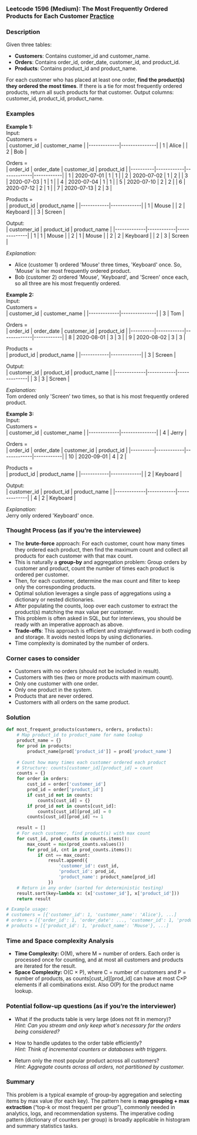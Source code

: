 ### Leetcode 1596 (Medium): The Most Frequently Ordered Products for Each Customer [Practice](https://leetcode.com/problems/the-most-frequently-ordered-products-for-each-customer)

### Description  
Given three tables:  
- **Customers**: Contains customer_id and customer_name.
- **Orders**: Contains order_id, order_date, customer_id, and product_id.
- **Products**: Contains product_id and product_name.

For each customer who has placed at least one order, **find the product(s) they ordered the most times**. If there is a tie for most frequently ordered products, return all such products for that customer. Output columns: customer_id, product_id, product_name.

### Examples  

**Example 1:**  
Input:  
Customers =  
| customer_id | customer_name |
|-------------|---------------|
| 1           | Alice         |
| 2           | Bob           |

Orders =  
| order_id | order_date | customer_id | product_id |
|----------|------------|-------------|------------|
| 1        | 2020-07-01 | 1           | 1          |
| 2        | 2020-07-02 | 1           | 2          |
| 3        | 2020-07-03 | 1           | 1          |
| 4        | 2020-07-04 | 1           | 1          |
| 5        | 2020-07-10 | 2           | 2          |
| 6        | 2020-07-12 | 2           | 1          |
| 7        | 2020-07-13 | 2           | 3          |

Products =  
| product_id | product_name |
|------------|-------------|
| 1          | Mouse       |
| 2          | Keyboard    |
| 3          | Screen      |

Output:  
| customer_id | product_id | product_name |
|-------------|------------|--------------|
| 1           | 1          | Mouse        |
| 2           | 1          | Mouse        |
| 2           | 2          | Keyboard     |
| 2           | 3          | Screen       |

*Explanation:*
- Alice (customer 1) ordered 'Mouse' three times, 'Keyboard' once. So, 'Mouse' is her most frequently ordered product.
- Bob (customer 2) ordered 'Mouse', 'Keyboard', and 'Screen' once each, so all three are his most frequently ordered.

**Example 2:**  
Input:  
Customers =  
| customer_id | customer_name |
|-------------|---------------|
| 3           | Tom           |

Orders =  
| order_id | order_date | customer_id | product_id |
|----------|------------|-------------|------------|
| 8        | 2020-08-01 | 3           | 3          |
| 9        | 2020-08-02 | 3           | 3          |

Products =  
| product_id | product_name |
|------------|-------------|
| 3          | Screen      |

Output:  
| customer_id | product_id | product_name |
|-------------|------------|--------------|
| 3           | 3          | Screen       |

*Explanation:*  
Tom ordered only 'Screen' two times, so that is his most frequently ordered product.

**Example 3:**  
Input:  
Customers =  
| customer_id | customer_name |
|-------------|---------------|
| 4           | Jerry         |

Orders =  
| order_id | order_date | customer_id | product_id |
|----------|------------|-------------|------------|
| 10       | 2020-09-01 | 4           | 2          |

Products =  
| product_id | product_name |
|------------|-------------|
| 2          | Keyboard    |

Output:  
| customer_id | product_id | product_name |
|-------------|------------|--------------|
| 4           | 2          | Keyboard     |

*Explanation:*  
Jerry only ordered 'Keyboard' once.

### Thought Process (as if you’re the interviewee)  

- The **brute-force** approach: For each customer, count how many times they ordered each product, then find the maximum count and collect all products for each customer with that max count.
- This is naturally a **group-by** and aggregation problem: Group orders by customer and product, count the number of times each product is ordered per customer.
- Then, for each customer, determine the max count and filter to keep only the corresponding products.
- Optimal solution leverages a single pass of aggregations using a dictionary or nested dictionaries.
- After populating the counts, loop over each customer to extract the product(s) matching the max value per customer.
- This problem is often asked in SQL, but for interviews, you should be ready with an imperative approach as above.
- **Trade-offs**: This approach is efficient and straightforward in both coding and storage. It avoids nested loops by using dictionaries.  
- Time complexity is dominated by the number of orders.

### Corner cases to consider  
- Customers with no orders (should not be included in result).
- Customers with ties (two or more products with maximum count).
- Only one customer with one order.
- Only one product in the system.
- Products that are never ordered.
- Customers with all orders on the same product.

### Solution

```python
def most_frequent_products(customers, orders, products):
    # Map product_id to product_name for name lookup
    product_name = {}
    for prod in products:
        product_name[prod['product_id']] = prod['product_name']
    
    # Count how many times each customer ordered each product
    # Structure: counts[customer_id][product_id] = count
    counts = {}
    for order in orders:
        cust_id = order['customer_id']
        prod_id = order['product_id']
        if cust_id not in counts:
            counts[cust_id] = {}
        if prod_id not in counts[cust_id]:
            counts[cust_id][prod_id] = 0
        counts[cust_id][prod_id] += 1
    
    result = []
    # For each customer, find product(s) with max count
    for cust_id, prod_counts in counts.items():
        max_count = max(prod_counts.values())
        for prod_id, cnt in prod_counts.items():
            if cnt == max_count:
                result.append({
                    'customer_id': cust_id,
                    'product_id': prod_id,
                    'product_name': product_name[prod_id]
                })
    # Return in any order (sorted for deterministic testing)
    result.sort(key=lambda x: (x['customer_id'], x['product_id']))
    return result

# Example usage:
# customers = [{'customer_id': 1, 'customer_name': 'Alice'}, ...]
# orders = [{'order_id': 1, 'order_date': ..., 'customer_id': 1, 'product_id': 1}, ...]
# products = [{'product_id': 1, 'product_name': 'Mouse'}, ...]
```

### Time and Space complexity Analysis  

- **Time Complexity:** O(M), where M = number of orders. Each order is processed once for counting, and at most all customers and products are iterated for the result.
- **Space Complexity:** O(C × P), where C = number of customers and P = number of products, as counts[cust_id][prod_id] can have at most C×P elements if all combinations exist. Also O(P) for the product name lookup.

### Potential follow-up questions (as if you’re the interviewer)  

- What if the products table is very large (does not fit in memory)?  
  *Hint: Can you stream and only keep what's necessary for the orders being considered?*

- How to handle updates to the order table efficiently?  
  *Hint: Think of incremental counters or databases with triggers.*

- Return only the most popular product across all customers?  
  *Hint: Aggregate counts across all orders, not partitioned by customer.*

### Summary
This problem is a typical example of group-by aggregation and selecting items by max value (for each key). The pattern here is **map grouping + max extraction** (“top-k or most frequent per group”), commonly needed in analytics, logs, and recommendation systems. The imperative coding pattern (dictionary of counters per group) is broadly applicable in histogram and summary statistics tasks.